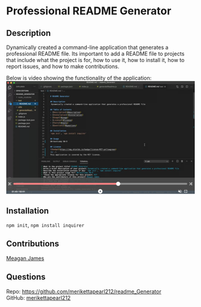 # Professional README Generator 

## Description
Dynamically created a command-line application that generates a professional README file. Its important to add a README file to projects that include what the project is for, how to use it, how to install it, how to report issues, and how to make contributions. 

Below is video showing the functionality of the application: <br />
[![image](images/readme-screenshot.png)](https://drive.google.com/file/d/1Jp2Ome3JKBDIO9Atb668whU_ZQ_exV4E/view)

## Installation
`npm init`, `npm install inquirer`

## Contributions
[Meagan James](https://github.com/merikettapearl212)

## Questions 
Repo: https://github.com/merikettapearl212/readme_Generator<br />
GitHub: [merikettapearl212](https://github.com/merikettapearl212)<br />
  <br />
